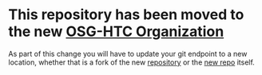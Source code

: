 # This repository has been moved to the new [OSG-HTC Organization](https://github.com/osg-htc)

As part of this change you will have to update your git endpoint to a new location, whether that is a fork of the new [repository](https://github.com/osg-htc/research-facilitation/fork) or the [new repo](https://github.com/osg-htc/research-facilitation.git) itself.
